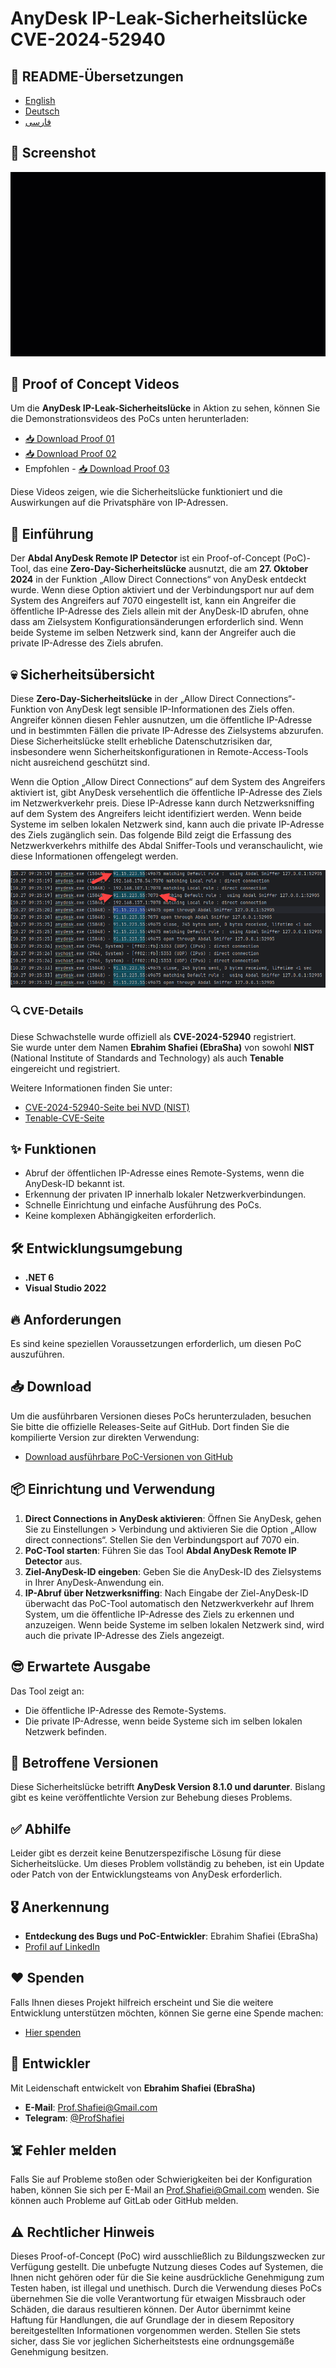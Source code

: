 # AnyDesk IP-Leak-Sicherheitslücke CVE-2024-52940


## 🎤 README-Übersetzungen
- [English](README.md)
- [Deutsch](README.de.md)
- [فارسی](README.fa.md)

## 📸 Screenshot

 <p align="center"><img src="abdal-anydesk-remote-ip-detector-proof.gif?raw=true"></p>

## 🎥 Proof of Concept Videos

Um die **AnyDesk IP-Leak-Sicherheitslücke** in Aktion zu sehen, können Sie die Demonstrationsvideos des PoCs unten herunterladen:

- [📥 Download Proof 01](https://github.com/ebrasha/abdal-anydesk-remote-ip-detector/raw/main/abdal-anydesk-remote-ip-detector-proof.mp4)
- [📥 Download Proof 02](https://github.com/ebrasha/abdal-anydesk-remote-ip-detector/raw/main/abdal-anydesk-remote-ip-detector-proof-2.mp4)
- Empfohlen - [📥 Download Proof 03](https://github.com/ebrasha/abdal-anydesk-remote-ip-detector/raw/main/abdal-anydesk-remote-ip-detector-proof-3.mp4)

Diese Videos zeigen, wie die Sicherheitslücke funktioniert und die Auswirkungen auf die Privatsphäre von IP-Adressen.

## 💎 Einführung
Der **Abdal AnyDesk Remote IP Detector** ist ein Proof-of-Concept (PoC)-Tool, das eine **Zero-Day-Sicherheitslücke** ausnutzt, die am **27. Oktober 2024** in der Funktion „Allow Direct Connections“ von AnyDesk entdeckt wurde. Wenn diese Option aktiviert und der Verbindungsport nur auf dem System des Angreifers auf 7070 eingestellt ist, kann ein Angreifer die öffentliche IP-Adresse des Ziels allein mit der AnyDesk-ID abrufen, ohne dass am Zielsystem Konfigurationsänderungen erforderlich sind. Wenn beide Systeme im selben Netzwerk sind, kann der Angreifer auch die private IP-Adresse des Ziels abrufen.

## 💀 Sicherheitsübersicht
Diese **Zero-Day-Sicherheitslücke** in der „Allow Direct Connections“-Funktion von AnyDesk legt sensible IP-Informationen des Ziels offen. Angreifer können diesen Fehler ausnutzen, um die öffentliche IP-Adresse und in bestimmten Fällen die private IP-Adresse des Zielsystems abzurufen. Diese Sicherheitslücke stellt erhebliche Datenschutzrisiken dar, insbesondere wenn Sicherheitskonfigurationen in Remote-Access-Tools nicht ausreichend geschützt sind.

Wenn die Option „Allow Direct Connections“ auf dem System des Angreifers aktiviert ist, gibt AnyDesk versehentlich die öffentliche IP-Adresse des Ziels im Netzwerkverkehr preis. Diese IP-Adresse kann durch Netzwerksniffing auf dem System des Angreifers leicht identifiziert werden. Wenn beide Systeme im selben lokalen Netzwerk sind, kann auch die private IP-Adresse des Ziels zugänglich sein. Das folgende Bild zeigt die Erfassung des Netzwerkverkehrs mithilfe des Abdal Sniffer-Tools und veranschaulicht, wie diese Informationen offengelegt werden.

<p align="center"><img src="vulnerability-overview-01.png?raw=true"></p>

### 🔍 CVE-Details
Diese Schwachstelle wurde offiziell als **CVE-2024-52940** registriert.  
Sie wurde unter dem Namen **Ebrahim Shafiei (EbraSha)** von sowohl **NIST** (National Institute of Standards and Technology) als auch **Tenable** eingereicht und registriert.

Weitere Informationen finden Sie unter:
- [CVE-2024-52940-Seite bei NVD (NIST)](https://nvd.nist.gov/vuln/detail/CVE-2024-52940)
- [Tenable-CVE-Seite](https://www.tenable.com/cve/CVE-2024-52940)


## ✨ Funktionen
* Abruf der öffentlichen IP-Adresse eines Remote-Systems, wenn die AnyDesk-ID bekannt ist.
* Erkennung der privaten IP innerhalb lokaler Netzwerkverbindungen.
* Schnelle Einrichtung und einfache Ausführung des PoCs.
* Keine komplexen Abhängigkeiten erforderlich.


## 🛠️ Entwicklungsumgebung
- **.NET 6**
- **Visual Studio 2022**


## 🔥 Anforderungen
Es sind keine speziellen Voraussetzungen erforderlich, um diesen PoC auszuführen.

## 📥 Download
Um die ausführbaren Versionen dieses PoCs herunterzuladen, besuchen Sie bitte die offizielle Releases-Seite auf GitHub. Dort finden Sie die kompilierte Version zur direkten Verwendung:

- [Download ausführbare PoC-Versionen von GitHub](https://github.com/ebrasha/abdal-anydesk-remote-ip-detector/releases)



## 📦 Einrichtung und Verwendung
1. **Direct Connections in AnyDesk aktivieren**: Öffnen Sie AnyDesk, gehen Sie zu Einstellungen > Verbindung und aktivieren Sie die Option „Allow direct connections“. Stellen Sie den Verbindungsport auf 7070 ein.
2. **PoC-Tool starten**: Führen Sie das Tool **Abdal AnyDesk Remote IP Detector** aus.
3. **Ziel-AnyDesk-ID eingeben**: Geben Sie die AnyDesk-ID des Zielsystems in Ihrer AnyDesk-Anwendung ein.
4. **IP-Abruf über Netzwerksniffing**: Nach Eingabe der Ziel-AnyDesk-ID überwacht das PoC-Tool automatisch den Netzwerkverkehr auf Ihrem System, um die öffentliche IP-Adresse des Ziels zu erkennen und anzuzeigen. Wenn beide Systeme im selben lokalen Netzwerk sind, wird auch die private IP-Adresse des Ziels angezeigt.


## 😎 Erwartete Ausgabe
Das Tool zeigt an:

* Die öffentliche IP-Adresse des Remote-Systems.
* Die private IP-Adresse, wenn beide Systeme sich im selben lokalen Netzwerk befinden.


## 🛑 Betroffene Versionen

Diese Sicherheitslücke betrifft **AnyDesk Version 8.1.0 und darunter**. Bislang gibt es keine veröffentlichte Version zur Behebung dieses Problems.


## ✅ Abhilfe
Leider gibt es derzeit keine Benutzerspezifische Lösung für diese Sicherheitslücke. Um dieses Problem vollständig zu beheben, ist ein Update oder Patch von der Entwicklungsteams von AnyDesk erforderlich.

## 🎖️ Anerkennung
- **Entdeckung des Bugs und PoC-Entwickler**: Ebrahim Shafiei (EbraSha)
- [Profil auf LinkedIn](https://www.linkedin.com/in/profshafiei/)


 
## ❤️ Spenden
Falls Ihnen dieses Projekt hilfreich erscheint und Sie die weitere Entwicklung unterstützen möchten, können Sie gerne eine Spende machen:
- [Hier spenden](https://ebrasha.com/abdal-donation)

## 🤵 Entwickler
Mit Leidenschaft entwickelt von **Ebrahim Shafiei (EbraSha)**
- **E-Mail**: Prof.Shafiei@Gmail.com
- **Telegram**: [@ProfShafiei](https://t.me/ProfShafiei)

## ☠️ Fehler melden
Falls Sie auf Probleme stoßen oder Schwierigkeiten bei der Konfiguration haben, können Sie sich per E-Mail an Prof.Shafiei@Gmail.com wenden. Sie können auch Probleme auf GitLab oder GitHub melden.

## ⚠️  Rechtlicher Hinweis
Dieses Proof-of-Concept (PoC) wird ausschließlich zu Bildungszwecken zur Verfügung gestellt. Die unbefugte Nutzung dieses Codes auf Systemen, die Ihnen nicht gehören oder für die Sie keine ausdrückliche Genehmigung zum Testen haben, ist illegal und unethisch. Durch die Verwendung dieses PoCs übernehmen Sie die volle Verantwortung für etwaigen Missbrauch oder Schäden, die daraus resultieren können. Der Autor übernimmt keine Haftung für Handlungen, die auf Grundlage der in diesem Repository bereitgestellten Informationen vorgenommen werden. Stellen Sie stets sicher, dass Sie vor jeglichen Sicherheitstests eine ordnungsgemäße Genehmigung besitzen.
